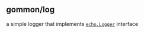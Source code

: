 ## gommon/log

a simple logger that implements [`echo.Logger`](https://github.com/labstack/echo) interface
